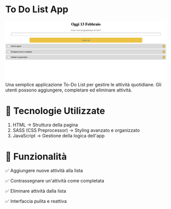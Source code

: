 # To Do List App
![immagine dell'applicazione](./assets/App%20per%20Readme.png)
Una semplice applicazione To-Do List per gestire le attività quotidiane. Gli utenti possono aggiungere, completare ed eliminare attività.

# 🚀 Tecnologie Utilizzate

1. HTML → Struttura della pagina
2. SASS (CSS Preprocessor) → Styling avanzato e organizzato
3. JavaScript → Gestione della logica dell'app

# 🎯 Funzionalità

✅ Aggiungere nuove attività alla lista

✅ Contrassegnare un'attività come completata

✅ Eliminare attività dalla lista

✅ Interfaccia pulita e reattiva